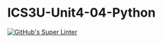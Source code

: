 # ICS3U-Unit4-04-Python

[![GitHub's Super Linter](https://github.com/Aidan-moore/ICS3U-Unit4-04-Python/workflows/GitHub's%20Super%20Linter/badge.svg)](https://github.com/Aidan-moore/ICS3U-Unit4-04-Python/actions)
